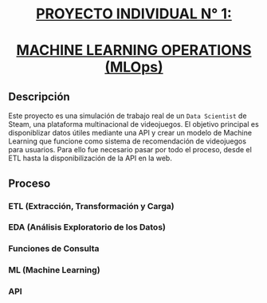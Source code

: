# <div align="center"><u>**PROYECTO INDIVIDUAL N° 1:**</u> </div>
# <div align="center"><u>**MACHINE LEARNING OPERATIONS (MLOps)** </u> </div>

## **Descripción**
Este proyecto es una simulación de trabajo real de un `Data Scientist` de Steam, una plataforma multinacional de videojuegos.
El objetivo principal es disponiblizar datos útiles mediante una API y crear un modelo de Machine Learning que funcione como sistema de recomendación de videojuegos para usuarios. Para ello fue necesario pasar por todo el proceso, desde el ETL hasta la disponibilización de la API en la web.

## **Proceso**
### ETL (Extracción, Transformación y Carga)


### EDA (Análisis Exploratorio de los Datos)


### Funciones de Consulta


### ML (Machine Learning)


### API


